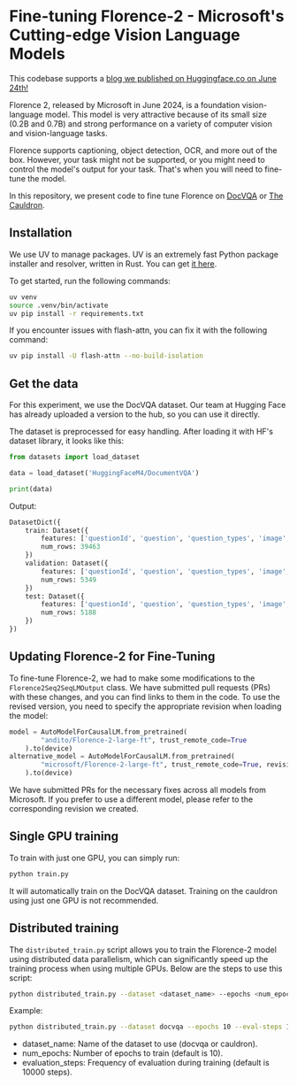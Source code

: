 # Fine-tuning Florence-2 - Microsoft's Cutting-edge Vision Language Models
This codebase supports a [blog we published on Huggingface.co on June 24th!](https://huggingface.co/blog/finetune-florence2)

Florence 2, released by Microsoft in June 2024, is a foundation vision-language model. This model is very attractive because of its small size (0.2B and 0.7B) and strong performance on a variety of computer vision and vision-language tasks.

Florence supports captioning, object detection, OCR, and more out of the box. However, your task might not be supported, or you might need to control the model's output for your task. That's when you will need to fine-tune the model.

In this repository, we present code to fine tune Florence on [DocVQA](https://www.docvqa.org/) or [The Cauldron](https://huggingface.co/datasets/HuggingFaceM4/the_cauldron).


## Installation

We use UV to manage packages. UV is an extremely fast Python package installer and resolver, written in Rust. You can get [it here](https://github.com/astral-sh/uv/).

To get started, run the following commands:

```bash
uv venv
source .venv/bin/activate
uv pip install -r requirements.txt
```

If you encounter issues with flash-attn, you can fix it with the following command:

```bash
uv pip install -U flash-attn --no-build-isolation
```

## Get the data

For this experiment, we use the DocVQA dataset. Our team at Hugging Face has already uploaded a version to the hub, so you can use it directly.

The dataset is preprocessed for easy handling. After loading it with HF's dataset library, it looks like this:

```python
from datasets import load_dataset

data = load_dataset('HuggingFaceM4/DocumentVQA')

print(data)
```

Output:

```python
DatasetDict({
    train: Dataset({
        features: ['questionId', 'question', 'question_types', 'image', 'docId', 'ucsf_document_id', 'ucsf_document_page_no', 'answers'],
        num_rows: 39463
    })
    validation: Dataset({
        features: ['questionId', 'question', 'question_types', 'image', 'docId', 'ucsf_document_id', 'ucsf_document_page_no', 'answers'],
        num_rows: 5349
    })
    test: Dataset({
        features: ['questionId', 'question', 'question_types', 'image', 'docId', 'ucsf_document_id', 'ucsf_document_page_no', 'answers'],
        num_rows: 5188
    })
})
```

## Updating Florence-2 for Fine-Tuning

To fine-tune Florence-2, we had to make some modifications to the `Florence2Seq2SeqLMOutput` class. We have submitted pull requests (PRs) with these changes, and you can find links to them in the code. To use the revised version, you need to specify the appropriate revision when loading the model:

```python
model = AutoModelForCausalLM.from_pretrained(
        "andito/Florence-2-large-ft", trust_remote_code=True
    ).to(device)
alternative_model = AutoModelForCausalLM.from_pretrained(
        "microsoft/Florence-2-large-ft", trust_remote_code=True, revision="refs/pr/10"
    ).to(device)
```

We have submitted PRs for the necessary fixes across all models from Microsoft. If you prefer to use a different model, please refer to the corresponding revision we created.

## Single GPU training

To train with just one GPU, you can simply run:

```bash
python train.py
```

It will automatically train on the DocVQA dataset. Training on the cauldron using just one GPU is not recommended.

## Distributed training

The `distributed_train.py` script allows you to train the Florence-2 model using distributed data parallelism, which can significantly speed up the training process when using multiple GPUs. Below are the steps to use this script:

```bash
python distributed_train.py --dataset <dataset_name> --epochs <num_epochs> --eval-steps <evaluation_steps>
```

Example:

```bash
python distributed_train.py --dataset docvqa --epochs 10 --eval-steps 1000
```

- dataset_name: Name of the dataset to use (docvqa or cauldron).
- num_epochs: Number of epochs to train (default is 10).
- evaluation_steps: Frequency of evaluation during training (default is 10000 steps).
